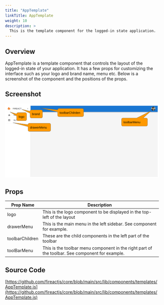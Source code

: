 ```yaml
---
title: "AppTemplate"
linkTitle: AppTemplate
weight: 10
description: >
  This is the template component for the logged-in state application.
---
```

## Overview

AppTemplate is a template component that controls the layout of the logged-in state of your application. It has a few props for customizing the interface such as your logo and brand name, menu etc. Below is a screenshot of the component and the positions of the props.

## Screenshot

![Screenshot](screenshot.png)

## Props

| Prop Name | Description |
| --- | --- |
| logo | This is the logo component to be displayed in the top-left of the layout |
| drawerMenu | This is the main menu in the left sidebar. See <MainMenu /> component for example. |
| toolbarChildren | These are the child components in the left part of the toolbar |
| toolBarMenu | This is the toolbar menu component in the right part of the toolbar. See <UserMenu /> component for example. |

## Source Code

[https://github.com/fireactjs/core/blob/main/src/lib/components/templates/AppTemplate.js](https://github.com/fireactjs/core/blob/main/src/lib/components/templates/AppTemplate.js)